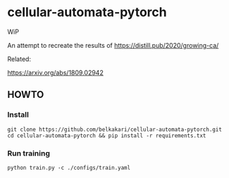 # cellular-automata-pytorch

WiP

An attempt to recreate the results of https://distill.pub/2020/growing-ca/

Related:

https://arxiv.org/abs/1809.02942

## HOWTO

### Install

```
git clone https://github.com/belkakari/cellular-automata-pytorch.git
cd cellular-automata-pytorch && pip install -r requirements.txt
```

### Run training

```
python train.py -c ./configs/train.yaml
```